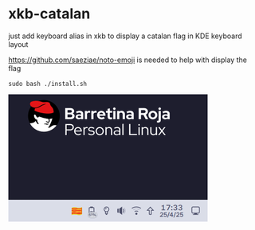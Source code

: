 # xkb-catalan
just add keyboard alias in xkb to display a catalan flag in KDE keyboard layout

<https://github.com/saeziae/noto-emoji> is needed to help with display the flag

```
sudo bash ./install.sh
```

![](example.png)

